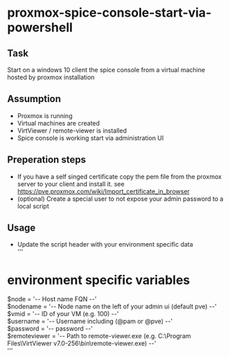 # proxmox-spice-console-start-via-powershell

## Task   
Start on a windows 10 client the spice console from a virtual machine hosted by proxmox installation   
   
## Assumption  
* Proxmox is running  
* Virtual machines are created  
* VirtViewer / remote-viewer is installed  
* Spice console is working start via administration UI  

## Preperation steps  
* If you have a self singed certificate copy the pem file from the proxmox server to your client and install it. see https://pve.proxmox.com/wiki/Import_certificate_in_browser  
* (optional) Create a special user to not expose your admin password to a local script  
  
## Usage  
* Update the script header with your environment specific data  
'''
# environment specific variables  
$node = '-- Host name FQN --'  
$nodename = '-- Node name on the left of your admin ui (default pve) --'  
$vmid = '-- ID of your VM (e.g. 100) --'  
$username = '-- Username including (@pam or @pve) --'  
$password = '-- password --'  
$remoteviewer = '-- Path to remote-viewer.exe (e.g. C:\Program Files\VirtViewer v7.0-256\bin\remote-viewer.exe) --'  
'''
